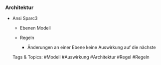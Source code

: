 ### Architektur

- Ansi Sparc3

	- Ebenen Modell
	- Regeln

		- Änderungen an einer Ebene keine Auswirkung auf die nächste

   Tags & Topics:
   #Modell
   #Auswirkung
   #Architektur
   #Regel
   #Regeln